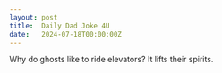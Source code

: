 ```yaml
---
layout: post
title:  Daily Dad Joke 4U
date:   2024-07-18T00:00:00Z
---
```

Why do ghosts like to ride elevators? It lifts their spirits.
